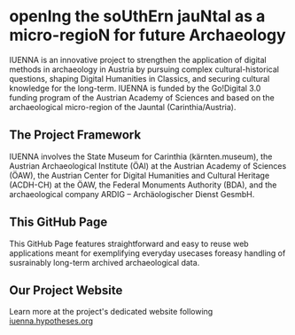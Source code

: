 # openIng the soUthErn jauNtal as a micro-regioN for future Archaeology

IUENNA is an innovative project to strengthen the application of digital methods in archaeology in Austria by pursuing complex cultural-historical questions, shaping Digital Humanities in Classics, and securing cultural knowledge for the long-term. IUENNA is funded by the Go!Digital 3.0 funding program of the Austrian Academy of Sciences and based on the archaeological micro-region of the Jauntal (Carinthia/Austria).

## The Project Framework
IUENNA involves the State Museum for Carinthia (kärnten.museum), the Austrian Archaeological Institute (ÖAI) at the Austrian Academy of Sciences (ÖAW), the Austrian Center for Digital Humanities and Cultural Heritage (ACDH-CH) at the ÖAW, the Federal Monuments Authority (BDA), and the archaeological company ARDIG – Archäologischer Dienst GesmbH.

## This GitHub Page
This GitHub Page features straightforward and easy to reuse web applications meant for exemplifying everyday usecases foreasy handling of susrainably long-term archived archaeological data.

## Our Project Website
Learn more at the project's dedicated website following [iuenna.hypotheses.org](https://iuenna.hypotheses.org)
